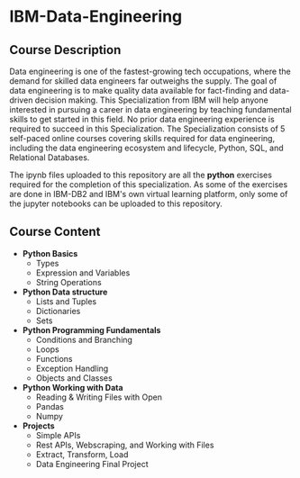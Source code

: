 # IBM-Data-Engineering

## Course Description
Data engineering is one of the fastest-growing tech occupations, where the demand for skilled data engineers far outweighs the supply. The goal of data engineering is to make quality data available for fact-finding and data-driven decision making. This Specialization from IBM will help anyone interested in pursuing a career in data engineering by teaching fundamental skills to get started in this field. No prior data engineering experience is required to succeed in this Specialization. The Specialization consists of 5 self-paced online courses covering skills required for data engineering, including the data engineering ecosystem and lifecycle, Python, SQL, and Relational Databases.

The ipynb files uploaded to this repository are all the **python** exercises required for the completion of this specialization. As some of the exercises are done in IBM-DB2 and IBM's own virtual learning platform, only some of the jupyter notebooks can be uploaded to this repository.

## Course Content
* **Python Basics**
    * Types
    * Expression and Variables
    * String Operations
* **Python Data structure**
    * Lists and Tuples
    * Dictionaries
    * Sets
 * **Python Programming Fundamentals**
    * Conditions and Branching
    * Loops
    * Functions
    * Exception Handling
    * Objects and Classes
 * **Python Working with Data**
    * Reading & Writing Files with Open
    * Pandas
    * Numpy 
* **Projects**
    * Simple APIs
    * Rest APIs, Webscraping, and Working with Files
    * Extract, Transform, Load
    * Data Engineering Final Project
